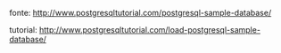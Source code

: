 fonte: http://www.postgresqltutorial.com/postgresql-sample-database/

tutorial: http://www.postgresqltutorial.com/load-postgresql-sample-database/
